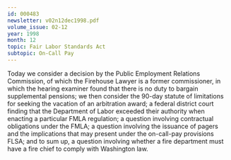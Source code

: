 ```yaml
---
id: 000483
newsletter: v02n12dec1998.pdf
volume_issue: 02-12
year: 1998
month: 12
topic: Fair Labor Standards Act
subtopic: On-Call Pay
---
```


Today we consider a decision by the Public Employment Relations Commission, of which the Firehouse Lawyer is a former commissioner, in which the hearing examiner found that there is no duty to bargain supplemental pensions; we then consider the 90-day statute of limitations for seeking the vacation of an arbitration award; a federal district court finding that the Department of Labor exceeded their authority when enacting a particular FMLA regulation; a question involving contractual obligations under the FMLA; a question involving the issuance of pagers and the implications that may present under the on-call-pay provisions FLSA; and to sum up, a question involving whether a fire department must have a fire chief to comply with Washington law.